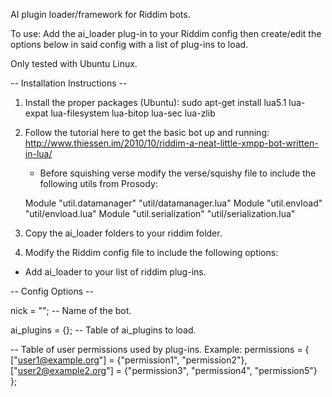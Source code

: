 AI plugin loader/framework for Riddim bots.

To use: Add the ai_loader plug-in to your Riddim config then create/edit the options below in said config with a list of plug-ins to load.

Only tested with Ubuntu Linux.

-- Installation Instructions --

1. Install the proper packages (Ubuntu): sudo apt-get install lua5.1 lua-expat lua-filesystem lua-bitop lua-sec lua-zlib

2. Follow the tutorial here to get the basic bot up and running: http://www.thiessen.im/2010/10/riddim-a-neat-little-xmpp-bot-written-in-lua/
    - Before squishing verse modify the verse/squishy file to include the following utils from Prosody:

    Module "util.datamanager" "util/datamanager.lua"
    Module "util.envload" "util/envload.lua"
    Module "util.serialization" "util/serialization.lua"

3. Copy the ai_loader folders to your riddim folder.
    

4. Modify the Riddim config file to include the following options:

  - Add ai_loader to your list of riddim plug-ins.

-- Config Options --

nick = ""; -- Name of the bot.

ai_plugins = {}; -- Table of ai_plugins to load.

-- Table of user permissions used by plug-ins. Example:
permissions = {
  ["user1@example.org"] = {"permission1", "permission2"},
  ["user2@example2.org"] = {"permission3", "permission4", "permission5"}
};